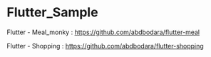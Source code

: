 # Flutter_Sample

Flutter - Meal_monky : https://github.com/abdbodara/flutter-meal

Flutter - Shopping : https://github.com/abdbodara/flutter-shopping
